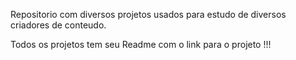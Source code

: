 Repositorio com diversos projetos usados para estudo de diversos criadores de conteudo.

Todos os projetos tem seu Readme com o link para o projeto !!!